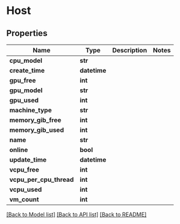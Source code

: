 # Host

## Properties
Name | Type | Description | Notes
------------ | ------------- | ------------- | -------------
**cpu_model** | **str** |  | 
**create_time** | **datetime** |  | 
**gpu_free** | **int** |  | 
**gpu_model** | **str** |  | 
**gpu_used** | **int** |  | 
**machine_type** | **str** |  | 
**memory_gib_free** | **int** |  | 
**memory_gib_used** | **int** |  | 
**name** | **str** |  | 
**online** | **bool** |  | 
**update_time** | **datetime** |  | 
**vcpu_free** | **int** |  | 
**vcpu_per_cpu_thread** | **int** |  | 
**vcpu_used** | **int** |  | 
**vm_count** | **int** |  | 

[[Back to Model list]](../README.md#documentation-for-models) [[Back to API list]](../README.md#documentation-for-api-endpoints) [[Back to README]](../README.md)


